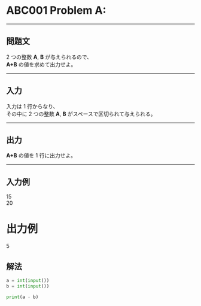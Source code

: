 # ABC001 Problem A:

---

## 問題文

2 つの整数 **A**, **B** が与えられるので、  
**A+B** の値を求めて出力せよ。

---

## 入力

入力は 1 行からなり、  
その中に 2 つの整数 **A**, **B** がスペースで区切られて与えられる。

---

## 出力

**A+B** の値を 1 行に出力せよ。

---

## 入力例
15  
20

# 出力例
5

## 解法

```python
a = int(input())
b = int(input())

print(a - b)

